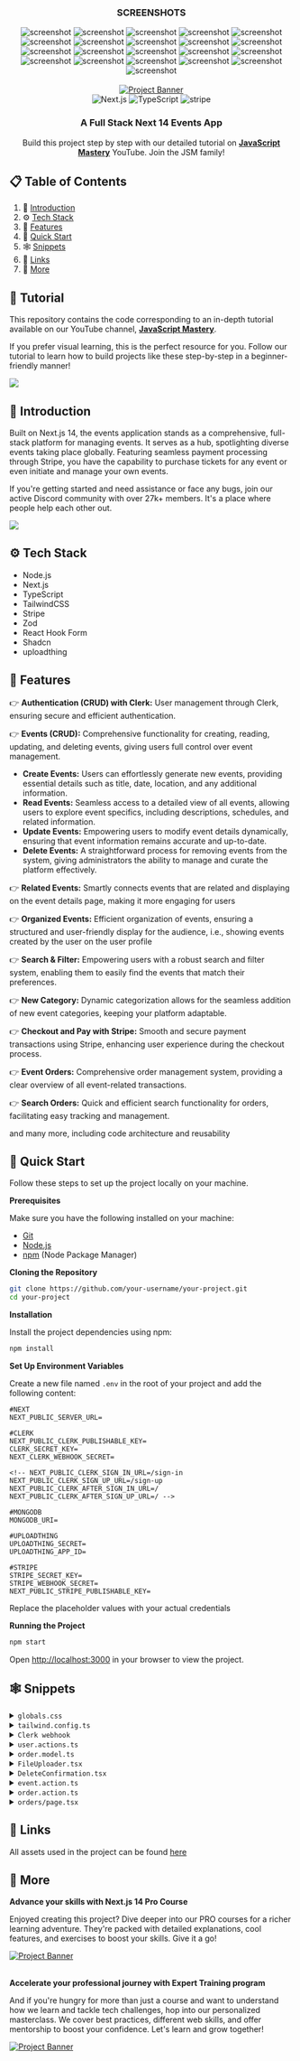 <div align="center">
  <h3 align="center">SCREENSHOTS</h3>
  <div class="screenshots">
    <img src="https://raw.githubusercontent.com/dr-kto/Queue/main/public/assets/images/queue.png" alt="screenshot" />
    <img src="https://raw.githubusercontent.com/dr-kto/Queue/main/public/assets/images/screen1.jpg" alt="screenshot" />
    <img src="https://raw.githubusercontent.com/dr-kto/Queue/main/public/assets/images/screen2.jpg" alt="screenshot" />
    <img src="https://raw.githubusercontent.com/dr-kto/Queue/main/public/assets/images/screen3.jpg" alt="screenshot" />
    <img src="https://raw.githubusercontent.com/dr-kto/Queue/main/public/assets/images/screen4.jpg" alt="screenshot" />
    <img src="https://raw.githubusercontent.com/dr-kto/Queue/main/public/assets/images/screen5.jpg" alt="screenshot" />
    <img src="https://raw.githubusercontent.com/dr-kto/Queue/main/public/assets/images/screen6.jpg" alt="screenshot" />
    <img src="https://raw.githubusercontent.com/dr-kto/Queue/main/public/assets/images/screen7.jpg" alt="screenshot" />
    <img src="https://raw.githubusercontent.com/dr-kto/Queue/main/public/assets/images/screen8.jpg" alt="screenshot" />
    <img src="https://raw.githubusercontent.com/dr-kto/Queue/main/public/assets/images/screen9.jpg" alt="screenshot" />
    <img src="https://raw.githubusercontent.com/dr-kto/Queue/main/public/assets/images/screen10.jpg" alt="screenshot" />
    <img src="https://raw.githubusercontent.com/dr-kto/Queue/main/public/assets/images/screen11.jpg" alt="screenshot" />
    <img src="https://raw.githubusercontent.com/dr-kto/Queue/main/public/assets/images/screen12.jpg" alt="screenshot" />
    <img src="https://raw.githubusercontent.com/dr-kto/Queue/main/public/assets/images/screen13.jpg" alt="screenshot" />
    <img src="https://raw.githubusercontent.com/dr-kto/Queue/main/public/assets/images/screen14.jpg" alt="screenshot" />
    <img src="https://raw.githubusercontent.com/dr-kto/Queue/main/public/assets/images/screen15.jpg" alt="screenshot" />
    <img src="https://raw.githubusercontent.com/dr-kto/Queue/main/public/assets/images/screen16.jpg" alt="screenshot" />
    <img src="https://raw.githubusercontent.com/dr-kto/Queue/main/public/assets/images/screen17.jpg" alt="screenshot" />
    <img src="https://raw.githubusercontent.com/dr-kto/Queue/main/public/assets/images/screen18.jpg" alt="screenshot" />
    <img src="https://raw.githubusercontent.com/dr-kto/Queue/main/public/assets/images/screen19.jpg" alt="screenshot" />
    <img src="https://raw.githubusercontent.com/dr-kto/Queue/main/public/assets/images/screen20.jpg" alt="screenshot" />
  </div>
</div>

<div align="center">
  <br />
    <a href="https://youtu.be/zgGhzuBZOQg" target="_blank">
      <img src="https://github.com/adrianhajdin/event_platform/assets/151519281/548975af-f0ed-4103-8834-fe93cf91862e" alt="Project Banner">
    </a>
  <br />

  <div>
    <img src="https://img.shields.io/badge/-Next_JS_14-black?style=for-the-badge&logoColor=white&logo=nextdotjs&color=000000" alt="Next.js" />
    <img src="https://img.shields.io/badge/-TypeScript-black?style=for-the-badge&logoColor=white&logo=typescript&color=3178C6" alt="TypeScript" />
    <img src="https://img.shields.io/badge/-Stripe-black?style=for-the-badge&logoColor=white&logo=stripe&color=008CDD" alt="stripe" />
  </div>

  <h3 align="center">A Full Stack Next 14 Events App</h3>

   <div align="center">
     Build this project step by step with our detailed tutorial on <a href="https://www.youtube.com/@javascriptmastery/videos" target="_blank"><b>JavaScript Mastery</b></a> YouTube. Join the JSM family!
    </div>
</div>

## 📋 <a name="table">Table of Contents</a>

1. 🤖 [Introduction](#introduction)
2. ⚙️ [Tech Stack](#tech-stack)
3. 🔋 [Features](#features)
4. 🤸 [Quick Start](#quick-start)
5. 🕸️ [Snippets](#snippets)
6. 🔗 [Links](#links)
7. 🚀 [More](#more)

## 🚨 Tutorial

This repository contains the code corresponding to an in-depth tutorial available on our YouTube channel, <a href="https://www.youtube.com/@javascriptmastery/videos" target="_blank"><b>JavaScript Mastery</b></a>.

If you prefer visual learning, this is the perfect resource for you. Follow our tutorial to learn how to build projects like these step-by-step in a beginner-friendly manner!

<a href="https://youtu.be/zgGhzuBZOQg" target="_blank"><img src="https://github.com/sujatagunale/EasyRead/assets/151519281/1736fca5-a031-4854-8c09-bc110e3bc16d" /></a>

## <a name="introduction">🤖 Introduction</a>

Built on Next.js 14, the events application stands as a comprehensive, full-stack platform for managing events. It serves as a hub, spotlighting diverse events taking place globally. Featuring seamless payment processing through Stripe, you have the capability to purchase tickets for any event or even initiate and manage your own events.

If you're getting started and need assistance or face any bugs, join our active Discord community with over 27k+ members. It's a place where people help each other out.

<a href="https://discord.com/invite/n6EdbFJ" target="_blank"><img src="https://github.com/sujatagunale/EasyRead/assets/151519281/618f4872-1e10-42da-8213-1d69e486d02e" /></a>

## <a name="tech-stack">⚙️ Tech Stack</a>

-   Node.js
-   Next.js
-   TypeScript
-   TailwindCSS
-   Stripe
-   Zod
-   React Hook Form
-   Shadcn
-   uploadthing

## <a name="features">🔋 Features</a>

👉 **Authentication (CRUD) with Clerk:** User management through Clerk, ensuring secure and efficient authentication.

👉 **Events (CRUD):** Comprehensive functionality for creating, reading, updating, and deleting events, giving users full control over event management.

-   **Create Events:** Users can effortlessly generate new events, providing essential details such as title, date, location, and any additional information.
-   **Read Events:** Seamless access to a detailed view of all events, allowing users to explore event specifics, including descriptions, schedules, and related information.
-   **Update Events:** Empowering users to modify event details dynamically, ensuring that event information remains accurate and up-to-date.
-   **Delete Events:** A straightforward process for removing events from the system, giving administrators the ability to manage and curate the platform effectively.

👉 **Related Events:** Smartly connects events that are related and displaying on the event details page, making it more engaging for users

👉 **Organized Events:** Efficient organization of events, ensuring a structured and user-friendly display for the audience, i.e., showing events created by the user on the user profile

👉 **Search & Filter:** Empowering users with a robust search and filter system, enabling them to easily find the events that match their preferences.

👉 **New Category:** Dynamic categorization allows for the seamless addition of new event categories, keeping your platform adaptable.

👉 **Checkout and Pay with Stripe:** Smooth and secure payment transactions using Stripe, enhancing user experience during the checkout process.

👉 **Event Orders:** Comprehensive order management system, providing a clear overview of all event-related transactions.

👉 **Search Orders:** Quick and efficient search functionality for orders, facilitating easy tracking and management.

and many more, including code architecture and reusability

## <a name="quick-start">🤸 Quick Start</a>

Follow these steps to set up the project locally on your machine.

**Prerequisites**

Make sure you have the following installed on your machine:

-   [Git](https://git-scm.com/)
-   [Node.js](https://nodejs.org/en)
-   [npm](https://www.npmjs.com/) (Node Package Manager)

**Cloning the Repository**

```bash
git clone https://github.com/your-username/your-project.git
cd your-project
```

**Installation**

Install the project dependencies using npm:

```bash
npm install
```

**Set Up Environment Variables**

Create a new file named `.env` in the root of your project and add the following content:

```env
#NEXT
NEXT_PUBLIC_SERVER_URL=

#CLERK
NEXT_PUBLIC_CLERK_PUBLISHABLE_KEY=
CLERK_SECRET_KEY=
NEXT_CLERK_WEBHOOK_SECRET=

<!-- NEXT_PUBLIC_CLERK_SIGN_IN_URL=/sign-in
NEXT_PUBLIC_CLERK_SIGN_UP_URL=/sign-up
NEXT_PUBLIC_CLERK_AFTER_SIGN_IN_URL=/
NEXT_PUBLIC_CLERK_AFTER_SIGN_UP_URL=/ -->

#MONGODB
MONGODB_URI=

#UPLOADTHING
UPLOADTHING_SECRET=
UPLOADTHING_APP_ID=

#STRIPE
STRIPE_SECRET_KEY=
STRIPE_WEBHOOK_SECRET=
NEXT_PUBLIC_STRIPE_PUBLISHABLE_KEY=
```

Replace the placeholder values with your actual credentials

**Running the Project**

```bash
npm start
```

Open [http://localhost:3000](http://localhost:3000) in your browser to view the project.

## <a name="snippets">🕸️ Snippets</a>

<details>
<summary><code>globals.css</code></summary>

```css
@tailwind base;
@tailwind components;
@tailwind utilities;

@layer base {
    :root {
        --background: 0 0% 100%;
        --foreground: 222.2 84% 4.9%;

        --card: 0 0% 100%;
        --card-foreground: 222.2 84% 4.9%;

        --popover: 0 0% 100%;
        --popover-foreground: 222.2 84% 4.9%;

        --primary: 222.2 47.4% 11.2%;
        --primary-foreground: 210 40% 98%;

        --secondary: 210 40% 96.1%;
        --secondary-foreground: 222.2 47.4% 11.2%;

        --muted: 210 40% 96.1%;
        --muted-foreground: 215.4 16.3% 46.9%;

        --accent: 210 40% 96.1%;
        --accent-foreground: 222.2 47.4% 11.2%;

        --destructive: 0 84.2% 60.2%;
        --destructive-foreground: 210 40% 98%;

        --border: 214.3 31.8% 91.4%;
        --input: 214.3 31.8% 91.4%;
        --ring: 222.2 84% 4.9%;

        --radius: 0.5rem;
    }

    .dark {
        --background: 222.2 84% 4.9%;
        --foreground: 210 40% 98%;

        --card: 222.2 84% 4.9%;
        --card-foreground: 210 40% 98%;

        --popover: 222.2 84% 4.9%;
        --popover-foreground: 210 40% 98%;

        --primary: 210 40% 98%;
        --primary-foreground: 222.2 47.4% 11.2%;

        --secondary: 217.2 32.6% 17.5%;
        --secondary-foreground: 210 40% 98%;

        --muted: 217.2 32.6% 17.5%;
        --muted-foreground: 215 20.2% 65.1%;

        --accent: 217.2 32.6% 17.5%;
        --accent-foreground: 210 40% 98%;

        --destructive: 0 62.8% 30.6%;
        --destructive-foreground: 210 40% 98%;

        --border: 217.2 32.6% 17.5%;
        --input: 217.2 32.6% 17.5%;
        --ring: 212.7 26.8% 83.9%;
    }
}

* {
    list-style: none;
    padding: 0;
    margin: 0;
    scroll-behavior: smooth;
}

body {
    font-family: var(--font-poppins);
}

.filter-grey {
    filter: brightness(0) saturate(100%) invert(47%) sepia(0%) saturate(217%) hue-rotate(
            32deg
        )
        brightness(98%) contrast(92%);
}

/* ========================================== TAILWIND STYLES */
@layer utilities {
    .wrapper {
        @apply max-w-7xl lg:mx-auto p-5 md:px-10 xl:px-0 w-full;
    }

    .flex-center {
        @apply flex justify-center items-center;
    }

    .flex-between {
        @apply flex justify-between items-center;
    }

    /* TYPOGRAPHY */
    /* 64 */
    .h1-bold {
        @apply font-bold text-[40px] leading-[48px] lg:text-[48px] lg:leading-[60px]  xl:text-[58px] xl:leading-[74px];
    }

    /* 40 */
    .h2-bold {
        @apply font-bold text-[32px] leading-[40px] lg:text-[36px] lg:leading-[44px] xl:text-[40px] xl:leading-[48px];
    }

    .h2-medium {
        @apply font-medium text-[32px] leading-[40px] lg:text-[36px] lg:leading-[44px] xl:text-[40px] xl:leading-[48px];
    }

    /* 36 */
    .h3-bold {
        @apply font-bold text-[28px] leading-[36px] md:text-[36px] md:leading-[44px];
    }

    .h3-medium {
        @apply font-medium text-[28px] leading-[36px] md:text-[36px] md:leading-[44px];
    }

    /* 32 */
    .h4-medium {
        @apply font-medium text-[32px] leading-[40px];
    }

    /* 28 */
    .h5-bold {
        @apply font-bold text-[28px] leading-[36px];
    }

    /* 24 */
    .p-bold-24 {
        @apply font-bold text-[24px] leading-[36px];
    }

    .p-medium-24 {
        @apply font-medium text-[24px] leading-[36px];
    }

    .p-regular-24 {
        @apply font-normal text-[24px] leading-[36px];
    }

    /* 20 */
    .p-bold-20 {
        @apply font-bold text-[20px] leading-[30px] tracking-[2%];
    }

    .p-semibold-20 {
        @apply text-[20px] font-semibold leading-[30px] tracking-[2%];
    }

    .p-medium-20 {
        @apply text-[20px] font-medium leading-[30px];
    }

    .p-regular-20 {
        @apply text-[20px] font-normal leading-[30px] tracking-[2%];
    }

    /* 18 */
    .p-semibold-18 {
        @apply text-[18px] font-semibold leading-[28px] tracking-[2%];
    }

    .p-medium-18 {
        @apply text-[18px] font-medium leading-[28px];
    }

    .p-regular-18 {
        @apply text-[18px] font-normal leading-[28px] tracking-[2%];
    }

    /* 16 */
    .p-bold-16 {
        @apply text-[16px] font-bold leading-[24px];
    }

    .p-medium-16 {
        @apply text-[16px] font-medium leading-[24px];
    }

    .p-regular-16 {
        @apply text-[16px] font-normal leading-[24px];
    }

    /* 14 */
    .p-semibold-14 {
        @apply text-[14px] font-semibold leading-[20px];
    }

    .p-medium-14 {
        @apply text-[14px] font-medium leading-[20px];
    }

    .p-regular-14 {
        @apply text-[14px] font-normal leading-[20px];
    }

    /* 12 */
    .p-medium-12 {
        @apply text-[12px] font-medium leading-[20px];
    }

    /* SHADCN OVERRIDES */
    .select-field {
        @apply w-full bg-grey-50 h-[54px] placeholder:text-grey-500 rounded-full p-regular-16 px-5 py-3 border-none focus-visible:ring-transparent focus:ring-transparent !important;
    }

    .input-field {
        @apply bg-grey-50 h-[54px] focus-visible:ring-offset-0 placeholder:text-grey-500 rounded-full p-regular-16 px-4 py-3 border-none focus-visible:ring-transparent !important;
    }

    .textarea {
        @apply bg-grey-50 flex flex-1 placeholder:text-grey-500 p-regular-16 px-5 py-3 border-none focus-visible:ring-transparent !important;
    }

    .button {
        @apply rounded-full h-[54px] p-regular-16;
    }

    .select-item {
        @apply py-3 cursor-pointer  focus:bg-primary-50;
    }

    .toggle-switch {
        @apply bg-gray-300 !important;
    }
}

/* ========================================== CLERK STYLES */
.cl-logoImage {
    height: 38px;
}

.cl-userButtonBox {
    flex-direction: row-reverse;
}

.cl-userButtonOuterIdentifier {
    font-size: 16px;
}

.cl-userButtonPopoverCard {
    right: 4px !important;
}

.cl-formButtonPrimary:hover,
.cl-formButtonPrimary:focus,
.cl-formButtonPrimary:active {
    background-color: #705cf7;
}

/* ========================================== REACT-DATEPICKER STYLES */
.datePicker {
    width: 100%;
}

.react-datepicker__input-container input {
    background-color: transparent;
    width: 100%;
    outline: none;
    margin-left: 16px;
}

.react-datepicker__day--selected {
    background-color: #624cf5 !important;
    color: #ffffff !important;
    border-radius: 4px;
}

.react-datepicker__time-list-item--selected {
    background-color: #624cf5 !important;
}
```

</details>

<details>
<summary><code>tailwind.config.ts</code></summary>

```typescript
/** @type {import('tailwindcss').Config} */
import { withUt } from 'uploadthing/tw'

module.exports = withUt({
    darkMode: ['class'],
    content: [
        './pages/**/*.{ts,tsx}',
        './components/**/*.{ts,tsx}',
        './app/**/*.{ts,tsx}',
        './src/**/*.{ts,tsx}',
    ],
    theme: {
        container: {
            center: true,
            padding: '2rem',
            screens: {
                '2xl': '1400px',
            },
        },
        extend: {
            colors: {
                primary: {
                    500: '#624CF5',
                    50: ' #F6F8FD',
                    DEFAULT: '#624CF5',
                    foreground: 'hsl(var(--primary-foreground))',
                },
                coral: {
                    500: '#15BF59',
                },

                grey: {
                    600: '#545454', // Subdued - color name in figma
                    500: '#757575',
                    400: '#AFAFAF', // Disabled - color name in figma
                    50: '#F6F6F6', // White Grey - color name in figma
                },
                black: '#000000',
                white: '#FFFFFF',
                border: 'hsl(var(--border))',
                input: 'hsl(var(--input))',
                ring: 'hsl(var(--ring))',
                foreground: 'hsl(var(--foreground))',
                secondary: {
                    DEFAULT: 'hsl(var(--secondary))',
                    foreground: 'hsl(var(--secondary-foreground))',
                },
                destructive: {
                    DEFAULT: 'hsl(var(--destructive))',
                    foreground: 'hsl(var(--destructive-foreground))',
                },
                muted: {
                    DEFAULT: 'hsl(var(--muted))',
                    foreground: 'hsl(var(--muted-foreground))',
                },
                accent: {
                    DEFAULT: 'hsl(var(--accent))',
                    foreground: 'hsl(var(--accent-foreground))',
                },
                popover: {
                    DEFAULT: 'hsl(var(--popover))',
                    foreground: 'hsl(var(--popover-foreground))',
                },
                card: {
                    DEFAULT: 'hsl(var(--card))',
                    foreground: 'hsl(var(--card-foreground))',
                },
            },
            fontFamily: {
                poppins: ['var(--font-poppins)'],
            },
            backgroundImage: {
                'dotted-pattern': "url('/assets/images/dotted-pattern.png')",
                'hero-img': "url('/assets/images/hero.png')",
            },
            borderRadius: {
                lg: 'var(--radius)',
                md: 'calc(var(--radius) - 2px)',
                sm: 'calc(var(--radius) - 4px)',
            },
            keyframes: {
                'accordion-down': {
                    from: { height: '0' },
                    to: { height: 'var(--radix-accordion-content-height)' },
                },
                'accordion-up': {
                    from: { height: 'var(--radix-accordion-content-height)' },
                    to: { height: '0' },
                },
            },
            animation: {
                'accordion-down': 'accordion-down 0.2s ease-out',
                'accordion-up': 'accordion-up 0.2s ease-out',
            },
        },
    },
    plugins: [require('tailwindcss-animate')],
})
```

</details>

<details>
<summary><code>Clerk webhook</code></summary>

```typescript
import { Webhook } from 'svix'
import { headers } from 'next/headers'
import { WebhookEvent } from '@clerk/nextjs/server'
import { createUser, deleteUser, updateUser } from '@/lib/actions/user.actions'
import { clerkClient } from '@clerk/nextjs'
import { NextResponse } from 'next/server'

export async function POST(req: Request) {
    // You can find this in the Clerk Dashboard -> Webhooks -> choose the webhook
    const WEBHOOK_SECRET = process.env.WEBHOOK_SECRET

    if (!WEBHOOK_SECRET) {
        throw new Error(
            'Please add WEBHOOK_SECRET from Clerk Dashboard to .env or .env.local'
        )
    }

    // Get the headers
    const headerPayload = headers()
    const svix_id = headerPayload.get('svix-id')
    const svix_timestamp = headerPayload.get('svix-timestamp')
    const svix_signature = headerPayload.get('svix-signature')

    // If there are no headers, error out
    if (!svix_id || !svix_timestamp || !svix_signature) {
        return new Response('Error occured -- no svix headers', {
            status: 400,
        })
    }

    // Get the body
    const payload = await req.json()
    const body = JSON.stringify(payload)

    // Create a new Svix instance with your secret.
    const wh = new Webhook(WEBHOOK_SECRET)

    let evt: WebhookEvent

    // Verify the payload with the headers
    try {
        evt = wh.verify(body, {
            'svix-id': svix_id,
            'svix-timestamp': svix_timestamp,
            'svix-signature': svix_signature,
        }) as WebhookEvent
    } catch (err) {
        console.error('Error verifying webhook:', err)
        return new Response('Error occured', {
            status: 400,
        })
    }

    // Get the ID and type
    const { id } = evt.data
    const eventType = evt.type

    if (eventType === 'user.created') {
        const {
            id,
            email_addresses,
            image_url,
            first_name,
            last_name,
            username,
        } = evt.data

        const user = {
            clerkId: id,
            email: email_addresses[0].email_address,
            username: username!,
            firstName: first_name,
            lastName: last_name,
            photo: image_url,
        }

        const newUser = await createUser(user)

        if (newUser) {
            await clerkClient.users.updateUserMetadata(id, {
                publicMetadata: {
                    userId: newUser._id,
                },
            })
        }

        return NextResponse.json({ message: 'OK', user: newUser })
    }

    if (eventType === 'user.updated') {
        const { id, image_url, first_name, last_name, username } = evt.data

        const user = {
            firstName: first_name,
            lastName: last_name,
            username: username!,
            photo: image_url,
        }

        const updatedUser = await updateUser(id, user)

        return NextResponse.json({ message: 'OK', user: updatedUser })
    }

    if (eventType === 'user.deleted') {
        const { id } = evt.data

        const deletedUser = await deleteUser(id!)

        return NextResponse.json({ message: 'OK', user: deletedUser })
    }

    return new Response('', { status: 200 })
}
```

</details>

<details>
<summary><code>user.actions.ts</code></summary>

```typescript
'use server'

import { revalidatePath } from 'next/cache'

import { connectToDatabase } from '@/lib/database'
import User from '@/lib/database/models/user.model'
import Order from '@/lib/database/models/order.model'
import Event from '@/lib/database/models/event.model'
import { handleError } from '@/lib/utils'

import { CreateUserParams, UpdateUserParams } from '@/types'

export async function createUser(user: CreateUserParams) {
    try {
        await connectToDatabase()

        const newUser = await User.create(user)
        return JSON.parse(JSON.stringify(newUser))
    } catch (error) {
        handleError(error)
    }
}

export async function getUserById(userId: string) {
    try {
        await connectToDatabase()

        const user = await User.findById(userId)

        if (!user) throw new Error('User not found')
        return JSON.parse(JSON.stringify(user))
    } catch (error) {
        handleError(error)
    }
}

export async function updateUser(clerkId: string, user: UpdateUserParams) {
    try {
        await connectToDatabase()

        const updatedUser = await User.findOneAndUpdate({ clerkId }, user, {
            new: true,
        })

        if (!updatedUser) throw new Error('User update failed')
        return JSON.parse(JSON.stringify(updatedUser))
    } catch (error) {
        handleError(error)
    }
}

export async function deleteUser(clerkId: string) {
    try {
        await connectToDatabase()

        // Find user to delete
        const userToDelete = await User.findOne({ clerkId })

        if (!userToDelete) {
            throw new Error('User not found')
        }

        // Unlink relationships
        await Promise.all([
            // Update the 'events' collection to remove references to the user
            Event.updateMany(
                { _id: { $in: userToDelete.events } },
                { $pull: { organizer: userToDelete._id } }
            ),

            // Update the 'orders' collection to remove references to the user
            Order.updateMany(
                { _id: { $in: userToDelete.orders } },
                { $unset: { buyer: 1 } }
            ),
        ])

        // Delete user
        const deletedUser = await User.findByIdAndDelete(userToDelete._id)
        revalidatePath('/')

        return deletedUser ? JSON.parse(JSON.stringify(deletedUser)) : null
    } catch (error) {
        handleError(error)
    }
}
```

</details>

<details>
<summary><code>order.model.ts</code></summary>
  
```typescript
import { Schema, model, models, Document } from 'mongoose'

export interface IOrder extends Document {
createdAt: Date
stripeId: string
totalAmount: string
event: {
\_id: string
title: string
}
buyer: {
\_id: string
firstName: string
lastName: string
}
}

export type IOrderItem = {
\_id: string
totalAmount: string
createdAt: Date
eventTitle: string
eventId: string
buyer: string
}

const OrderSchema = new Schema({
createdAt: {
type: Date,
default: Date.now,
},
stripeId: {
type: String,
required: true,
unique: true,
},
totalAmount: {
type: String,
},
event: {
type: Schema.Types.ObjectId,
ref: 'Event',
},
buyer: {
type: Schema.Types.ObjectId,
ref: 'User',
},
})

const Order = models.Order || model('Order', OrderSchema)

export default Order

````

</details>

<details>
<summary><code>FileUploader.tsx</code></summary>

```typescript
'use client'

import { useCallback, Dispatch, SetStateAction } from 'react'
import type { FileWithPath } from '@uploadthing/react'
import { useDropzone } from '@uploadthing/react/hooks'
import { generateClientDropzoneAccept } from 'uploadthing/client'

import { Button } from '@/components/ui/button'
import { convertFileToUrl } from '@/lib/utils'

type FileUploaderProps = {
  onFieldChange: (url: string) => void
  imageUrl: string
  setFiles: Dispatch<SetStateAction<File[]>>
}

export function FileUploader({ imageUrl, onFieldChange, setFiles }: FileUploaderProps) {
  const onDrop = useCallback((acceptedFiles: FileWithPath[]) => {
    setFiles(acceptedFiles)
    onFieldChange(convertFileToUrl(acceptedFiles[0]))
  }, [])

  const { getRootProps, getInputProps } = useDropzone({
    onDrop,
    accept: 'image/*' ? generateClientDropzoneAccept(['image/*']) : undefined,
  })

  return (
    <div
      {...getRootProps()}
      className="flex-center bg-dark-3 flex h-72 cursor-pointer flex-col overflow-hidden rounded-xl bg-grey-50">
      <input {...getInputProps()} className="cursor-pointer" />

      {imageUrl ? (
        <div className="flex h-full w-full flex-1 justify-center ">
          <img
            src={imageUrl}
            alt="image"
            width={250}
            height={250}
            className="w-full object-cover object-center"
          />
        </div>
      ) : (
        <div className="flex-center flex-col py-5 text-grey-500">
          <img src="/assets/icons/upload.svg" width={77} height={77} alt="file upload" />
          <h3 className="mb-2 mt-2">Drag photo here</h3>
          <p className="p-medium-12 mb-4">SVG, PNG, JPG</p>
          <Button type="button" className="rounded-full">
            Select from computer
          </Button>
        </div>
      )}
    </div>
  )
}
````

</details>

<details>
<summary><code>DeleteConfirmation.tsx</code></summary>

```typescript
'use client'

import { useTransition } from 'react'
import { usePathname } from 'next/navigation'
import Image from 'next/image'

import {
    AlertDialog,
    AlertDialogAction,
    AlertDialogCancel,
    AlertDialogContent,
    AlertDialogDescription,
    AlertDialogFooter,
    AlertDialogHeader,
    AlertDialogTitle,
    AlertDialogTrigger,
} from '@/components/ui/alert-dialog'

import { deleteEvent } from '@/lib/actions/event.actions'

export const DeleteConfirmation = ({ eventId }: { eventId: string }) => {
    const pathname = usePathname()
    let [isPending, startTransition] = useTransition()

    return (
        <AlertDialog>
            <AlertDialogTrigger>
                <Image
                    src="/assets/icons/delete.svg"
                    alt="edit"
                    width={20}
                    height={20}
                />
            </AlertDialogTrigger>

            <AlertDialogContent className="bg-white">
                <AlertDialogHeader>
                    <AlertDialogTitle>
                        Are you sure you want to delete?
                    </AlertDialogTitle>
                    <AlertDialogDescription className="p-regular-16 text-grey-600">
                        This will permanently delete this event
                    </AlertDialogDescription>
                </AlertDialogHeader>

                <AlertDialogFooter>
                    <AlertDialogCancel>Cancel</AlertDialogCancel>

                    <AlertDialogAction
                        onClick={() =>
                            startTransition(async () => {
                                await deleteEvent({ eventId, path: pathname })
                            })
                        }
                    >
                        {isPending ? 'Deleting...' : 'Delete'}
                    </AlertDialogAction>
                </AlertDialogFooter>
            </AlertDialogContent>
        </AlertDialog>
    )
}
```

</details>

<details>
<summary><code>event.action.ts</code></summary>

```typescript
'use server'

import { revalidatePath } from 'next/cache'

import { connectToDatabase } from '@/lib/database'
import Event from '@/lib/database/models/event.model'
import User from '@/lib/database/models/user.model'
import Category from '@/lib/database/models/category.model'
import { handleError } from '@/lib/utils'

import {
    CreateEventParams,
    UpdateEventParams,
    DeleteEventParams,
    GetAllEventsParams,
    GetEventsByUserParams,
    GetRelatedEventsByCategoryParams,
} from '@/types'

const getCategoryByName = async (name: string) => {
    return Category.findOne({ name: { $regex: name, $options: 'i' } })
}

const populateEvent = (query: any) => {
    return query
        .populate({
            path: 'organizer',
            model: User,
            select: '_id firstName lastName',
        })
        .populate({ path: 'category', model: Category, select: '_id name' })
}

// CREATE
export async function createEvent({ userId, event, path }: CreateEventParams) {
    try {
        await connectToDatabase()

        const organizer = await User.findById(userId)
        if (!organizer) throw new Error('Organizer not found')

        const newEvent = await Event.create({
            ...event,
            category: event.categoryId,
            organizer: userId,
        })
        revalidatePath(path)

        return JSON.parse(JSON.stringify(newEvent))
    } catch (error) {
        handleError(error)
    }
}

// GET ONE EVENT BY ID
export async function getEventById(eventId: string) {
    try {
        await connectToDatabase()

        const event = await populateEvent(Event.findById(eventId))

        if (!event) throw new Error('Event not found')

        return JSON.parse(JSON.stringify(event))
    } catch (error) {
        handleError(error)
    }
}

// UPDATE
export async function updateEvent({ userId, event, path }: UpdateEventParams) {
    try {
        await connectToDatabase()

        const eventToUpdate = await Event.findById(event._id)
        if (
            !eventToUpdate ||
            eventToUpdate.organizer.toHexString() !== userId
        ) {
            throw new Error('Unauthorized or event not found')
        }

        const updatedEvent = await Event.findByIdAndUpdate(
            event._id,
            { ...event, category: event.categoryId },
            { new: true }
        )
        revalidatePath(path)

        return JSON.parse(JSON.stringify(updatedEvent))
    } catch (error) {
        handleError(error)
    }
}

// DELETE
export async function deleteEvent({ eventId, path }: DeleteEventParams) {
    try {
        await connectToDatabase()

        const deletedEvent = await Event.findByIdAndDelete(eventId)
        if (deletedEvent) revalidatePath(path)
    } catch (error) {
        handleError(error)
    }
}

// GET ALL EVENTS
export async function getAllEvents({
    query,
    limit = 6,
    page,
    category,
}: GetAllEventsParams) {
    try {
        await connectToDatabase()

        const titleCondition = query
            ? { title: { $regex: query, $options: 'i' } }
            : {}
        const categoryCondition = category
            ? await getCategoryByName(category)
            : null
        const conditions = {
            $and: [
                titleCondition,
                categoryCondition ? { category: categoryCondition._id } : {},
            ],
        }

        const skipAmount = (Number(page) - 1) * limit
        const eventsQuery = Event.find(conditions)
            .sort({ createdAt: 'desc' })
            .skip(skipAmount)
            .limit(limit)

        const events = await populateEvent(eventsQuery)
        const eventsCount = await Event.countDocuments(conditions)

        return {
            data: JSON.parse(JSON.stringify(events)),
            totalPages: Math.ceil(eventsCount / limit),
        }
    } catch (error) {
        handleError(error)
    }
}

// GET EVENTS BY ORGANIZER
export async function getEventsByUser({
    userId,
    limit = 6,
    page,
}: GetEventsByUserParams) {
    try {
        await connectToDatabase()

        const conditions = { organizer: userId }
        const skipAmount = (page - 1) * limit

        const eventsQuery = Event.find(conditions)
            .sort({ createdAt: 'desc' })
            .skip(skipAmount)
            .limit(limit)

        const events = await populateEvent(eventsQuery)
        const eventsCount = await Event.countDocuments(conditions)

        return {
            data: JSON.parse(JSON.stringify(events)),
            totalPages: Math.ceil(eventsCount / limit),
        }
    } catch (error) {
        handleError(error)
    }
}

// GET RELATED EVENTS: EVENTS WITH SAME CATEGORY
export async function getRelatedEventsByCategory({
    categoryId,
    eventId,
    limit = 3,
    page = 1,
}: GetRelatedEventsByCategoryParams) {
    try {
        await connectToDatabase()

        const skipAmount = (Number(page) - 1) * limit
        const conditions = {
            $and: [{ category: categoryId }, { _id: { $ne: eventId } }],
        }

        const eventsQuery = Event.find(conditions)
            .sort({ createdAt: 'desc' })
            .skip(skipAmount)
            .limit(limit)

        const events = await populateEvent(eventsQuery)
        const eventsCount = await Event.countDocuments(conditions)

        return {
            data: JSON.parse(JSON.stringify(events)),
            totalPages: Math.ceil(eventsCount / limit),
        }
    } catch (error) {
        handleError(error)
    }
}
```

</details>

<details>
<summary><code>order.action.ts</code></summary>

```typescript
'use server'

import Stripe from 'stripe'
import {
    CheckoutOrderParams,
    CreateOrderParams,
    GetOrdersByEventParams,
    GetOrdersByUserParams,
} from '@/types'
import { redirect } from 'next/navigation'
import { handleError } from '../utils'
import { connectToDatabase } from '../database'
import Order from '../database/models/order.model'
import Event from '../database/models/event.model'
import { ObjectId } from 'mongodb'
import User from '../database/models/user.model'

export const checkoutOrder = async (order: CheckoutOrderParams) => {
    const stripe = new Stripe(process.env.STRIPE_SECRET_KEY!)

    const price = order.isFree ? 0 : Number(order.price) * 100

    try {
        const session = await stripe.checkout.sessions.create({
            line_items: [
                {
                    price_data: {
                        currency: 'usd',
                        unit_amount: price,
                        product_data: {
                            name: order.eventTitle,
                        },
                    },
                    quantity: 1,
                },
            ],
            metadata: {
                eventId: order.eventId,
                buyerId: order.buyerId,
            },
            mode: 'payment',
            success_url: `${process.env.NEXT_PUBLIC_SERVER_URL}/profile`,
            cancel_url: `${process.env.NEXT_PUBLIC_SERVER_URL}/`,
        })

        redirect(session.url!)
    } catch (error) {
        throw error
    }
}

export const createOrder = async (order: CreateOrderParams) => {
    try {
        await connectToDatabase()

        const newOrder = await Order.create({
            ...order,
            event: order.eventId,
            buyer: order.buyerId,
        })

        return JSON.parse(JSON.stringify(newOrder))
    } catch (error) {
        handleError(error)
    }
}

// GET ORDERS BY EVENT
export async function getOrdersByEvent({
    searchString,
    eventId,
}: GetOrdersByEventParams) {
    try {
        await connectToDatabase()

        if (!eventId) throw new Error('Event ID is required')
        const eventObjectId = new ObjectId(eventId)

        const orders = await Order.aggregate([
            {
                $lookup: {
                    from: 'users',
                    localField: 'buyer',
                    foreignField: '_id',
                    as: 'buyer',
                },
            },
            {
                $unwind: '$buyer',
            },
            {
                $lookup: {
                    from: 'events',
                    localField: 'event',
                    foreignField: '_id',
                    as: 'event',
                },
            },
            {
                $unwind: '$event',
            },
            {
                $project: {
                    _id: 1,
                    totalAmount: 1,
                    createdAt: 1,
                    eventTitle: '$event.title',
                    eventId: '$event._id',
                    buyer: {
                        $concat: ['$buyer.firstName', ' ', '$buyer.lastName'],
                    },
                },
            },
            {
                $match: {
                    $and: [
                        { eventId: eventObjectId },
                        { buyer: { $regex: RegExp(searchString, 'i') } },
                    ],
                },
            },
        ])

        return JSON.parse(JSON.stringify(orders))
    } catch (error) {
        handleError(error)
    }
}

// GET ORDERS BY USER
export async function getOrdersByUser({
    userId,
    limit = 3,
    page,
}: GetOrdersByUserParams) {
    try {
        await connectToDatabase()

        const skipAmount = (Number(page) - 1) * limit
        const conditions = { buyer: userId }

        const orders = await Order.distinct('event._id')
            .find(conditions)
            .sort({ createdAt: 'desc' })
            .skip(skipAmount)
            .limit(limit)
            .populate({
                path: 'event',
                model: Event,
                populate: {
                    path: 'organizer',
                    model: User,
                    select: '_id firstName lastName',
                },
            })

        const ordersCount = await Order.distinct('event._id').countDocuments(
            conditions
        )

        return {
            data: JSON.parse(JSON.stringify(orders)),
            totalPages: Math.ceil(ordersCount / limit),
        }
    } catch (error) {
        handleError(error)
    }
}
```

</details>

<details>
<summary><code>orders/page.tsx</code></summary>

```typescript
import Search from '@/components/shared/Search'
import { getOrdersByEvent } from '@/lib/actions/order.actions'
import { formatDateTime, formatPrice } from '@/lib/utils'
import { SearchParamProps } from '@/types'
import { IOrderItem } from '@/lib/database/models/order.model'

const Orders = async ({ searchParams }: SearchParamProps) => {
    const eventId = (searchParams?.eventId as string) || ''
    const searchText = (searchParams?.query as string) || ''

    const orders = await getOrdersByEvent({ eventId, searchString: searchText })

    return (
        <>
            <section className=" bg-primary-50 bg-dotted-pattern bg-cover bg-center py-5 md:py-10">
                <h3 className="wrapper h3-bold text-center sm:text-left ">
                    Orders
                </h3>
            </section>

            <section className="wrapper mt-8">
                <Search placeholder="Search buyer name..." />
            </section>

            <section className="wrapper overflow-x-auto">
                <table className="w-full border-collapse border-t">
                    <thead>
                        <tr className="p-medium-14 border-b text-grey-500">
                            <th className="min-w-[250px] py-3 text-left">
                                Order ID
                            </th>
                            <th className="min-w-[200px] flex-1 py-3 pr-4 text-left">
                                Event Title
                            </th>
                            <th className="min-w-[150px] py-3 text-left">
                                Buyer
                            </th>
                            <th className="min-w-[100px] py-3 text-left">
                                Created
                            </th>
                            <th className="min-w-[100px] py-3 text-right">
                                Amount
                            </th>
                        </tr>
                    </thead>
                    <tbody>
                        {orders && orders.length === 0 ? (
                            <tr className="border-b">
                                <td
                                    colSpan={5}
                                    className="py-4 text-center text-gray-500"
                                >
                                    No orders found.
                                </td>
                            </tr>
                        ) : (
                            <>
                                {orders &&
                                    orders.map((row: IOrderItem) => (
                                        <tr
                                            key={row._id}
                                            className="p-regular-14 lg:p-regular-16 border-b "
                                            style={{ boxSizing: 'border-box' }}
                                        >
                                            <td className="min-w-[250px] py-4 text-primary-500">
                                                {row._id}
                                            </td>
                                            <td className="min-w-[200px] flex-1 py-4 pr-4">
                                                {row.eventTitle}
                                            </td>
                                            <td className="min-w-[150px] py-4">
                                                {row.buyer}
                                            </td>
                                            <td className="min-w-[100px] py-4">
                                                {
                                                    formatDateTime(
                                                        row.createdAt
                                                    ).dateTime
                                                }
                                            </td>
                                            <td className="min-w-[100px] py-4 text-right">
                                                {formatPrice(row.totalAmount)}
                                            </td>
                                        </tr>
                                    ))}
                            </>
                        )}
                    </tbody>
                </table>
            </section>
        </>
    )
}

export default Orders
```

</details>

## <a name="links">🔗 Links</a>

All assets used in the project can be found [here](https://drive.google.com/file/d/1hoRwUtTFIiuOXPw-SDYj6wk4hZTMcYmL/view?usp=sharing)

## <a name="more">🚀 More</a>

**Advance your skills with Next.js 14 Pro Course**

Enjoyed creating this project? Dive deeper into our PRO courses for a richer learning adventure. They're packed with detailed explanations, cool features, and exercises to boost your skills. Give it a go!

<a href="https://jsmastery.pro/next14" target="_blank">
<img src="https://github.com/sujatagunale/EasyRead/assets/151519281/557837ce-f612-4530-ab24-189e75133c71" alt="Project Banner">
</a>

<br />
<br />

**Accelerate your professional journey with Expert Training program**

And if you're hungry for more than just a course and want to understand how we learn and tackle tech challenges, hop into our personalized masterclass. We cover best practices, different web skills, and offer mentorship to boost your confidence. Let's learn and grow together!

<a href="https://www.jsmastery.pro/masterclass" target="_blank">
<img src="https://github.com/sujatagunale/EasyRead/assets/151519281/fed352ad-f27b-400d-9b8f-c7fe628acb84" alt="Project Banner">
</a>

#
